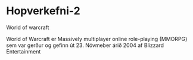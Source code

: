 # Hopverkefni-2
World of warcraft

World of Warcraft er Massively multiplayer online role-playing (MMORPG) sem var gerður og gefinn út 23. Nóvmeber árið 2004 af Blizzard Entertainment
